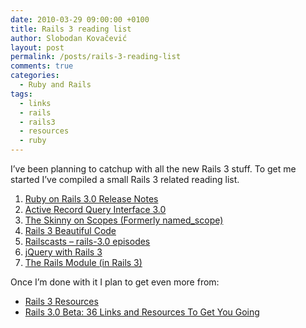```yaml
---
date: 2010-03-29 09:00:00 +0100
title: Rails 3 reading list
author: Slobodan Kovačević
layout: post
permalink: /posts/rails-3-reading-list
comments: true
categories:
  - Ruby and Rails
tags:
  - links
  - rails
  - rails3
  - resources
  - ruby
---
```

I&#8217;ve been planning to catchup with all the new Rails 3 stuff. To get me started I&#8217;ve compiled a small Rails 3 related reading list.

1.  [Ruby on Rails 3.0 Release Notes][1]
2.  [Active Record Query Interface 3.0][2]
3.  [The Skinny on Scopes (Formerly named_scope)][3]
4.  [Rails 3 Beautiful Code][4]
5.  [Railscasts &#8211; rails-3.0 episodes][5]
6.  [jQuery with Rails 3][6]
7.  [The Rails Module (in Rails 3)][7]

Once I&#8217;m done with it I plan to get even more from:

*   [Rails 3 Resources][8]
*   [Rails 3.0 Beta: 36 Links and Resources To Get You Going][9]

[1]: http://guides.rails.info/3_0_release_notes.html
[2]: http://m.onkey.org/2010/1/22/active-record-query-interface
[3]: http://edgerails.info/articles/what-s-new-in-edge-rails/2010/02/23/the-skinny-on-scopes-formerly-named-scope/
[4]: http://blog.envylabs.com/2010/02/rails-3-beautiful-code/
[5]: http://railscasts.com/tags/27
[6]: http://joshhuckabee.com/jquery-rails-3
[7]: http://litanyagainstfear.com/blog/2010/02/03/the-rails-module/
[8]: http://edgerails.info/articles/what-s-new-in-edge-rails/2010/02/10/rails-3-resources/
[9]: http://www.rubyinside.com/rails-3-0-beta-links-2966.html
